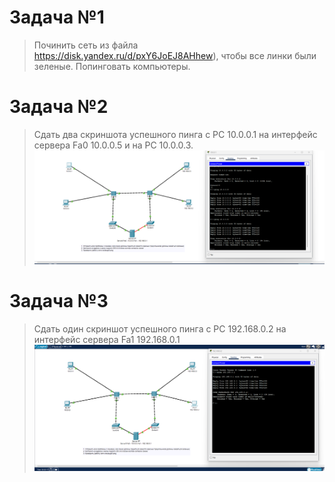 # Задача №1

> Починить сеть из файла https://disk.yandex.ru/d/pxY6JoEJ8AHhew), чтобы все линки были зеленые. Попинговать компьютеры.

# Задача №2

> Сдать два скриншота успешного пинга с РС 10.0.0.1 на интерфейс сервера Fa0 10.0.0.5 и на PC 10.0.0.3.
![Сдать два скриншота успешного пинга с РС 10.0.0.1 на интерфейс сервера Fa0 10.0.0.5 и на PC 10.0.0.3.](https://github.com/ssasergei/GeekBrains_ComputerNetworks/blob/master/Sem1_Basis/screenshots/ping_10.0.0.1_10.0.0.5_10.0.0.3.png)

# Задача №3

> Сдать один скриншот успешного пинга с РС 192.168.0.2 на интерфейс сервера Fa1 192.168.0.1
![Сдать один скриншот успешного пинга с РС 192.168.0.2 на интерфейс сервера Fa1 192.168.0.1](https://github.com/ssasergei/GeekBrains_ComputerNetworks/blob/master/Sem1_Basis/screenshots/ping_192.168.0.2_192.168.0.1.png)
